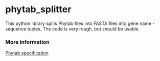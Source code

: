 phytab_splitter
===============

This python library splits Phytab files into FASTA files into gene name - sequence tuples. The code is very rough, but should be usable.

### More information

[Phytab specification](http://osiris-phylogenetics.blogspot.com/2012/09/introduction-to-phytab-format.html)
